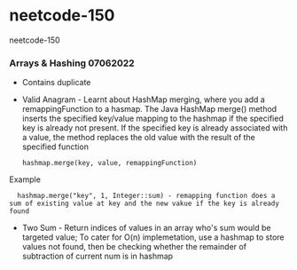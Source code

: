 # neetcode-150
neetcode-150

### Arrays & Hashing 07062022
- Contains duplicate
- Valid Anagram - Learnt about HashMap merging, where you add a remappingFunction to a hasmap.
  The Java HashMap merge() method inserts the specified key/value mapping to the hashmap if the specified key is already not present. If the specified key is already associated with a value, the method replaces the old value with the result of the specified function 
  
      hashmap.merge(key, value, remappingFunction)
Example

      hashmap.merge("key", 1, Integer::sum) - remapping function does a sum of existing value at key and the new vakue if the key is already found

- Two Sum - Return indices of values in an array who's sum would be targeted value; To cater for O(n) implemetation, use a hashmap to store values not found, then be checking whether the remainder of subtraction of current num is in hashmap